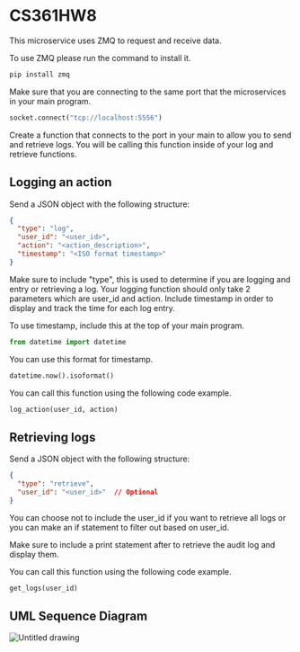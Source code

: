 # CS361HW8
This microservice uses ZMQ to request and receive data. 

To use ZMQ please run the command to install it.
``` python
pip install zmq
```

Make sure that you are connecting to the same port that the microservices in your main program.
``` python
socket.connect("tcp://localhost:5556")
```

Create a function that connects to the port in your main to allow you to send and retrieve logs. You will be calling this function inside of your log and retrieve functions. 


## Logging an action
Send a JSON object with the following structure:
``` json
{
  "type": "log",
  "user_id": "<user_id>",
  "action": "<action_description>",
  "timestamp": "<ISO format timestamp>"
}
```

Make sure to include "type", this is used to determine if you are logging and entry or retrieving a log. Your logging function should only take 2 parameters which are user_id and action. Include timestamp in order to display and track the time for each log entry. 

To use timestamp, include this at the top of your main program.
``` python
from datetime import datetime
```

You can use this format for timestamp.
``` python
datetime.now().isoformat()
```

You can call this function using the following code example.
``` python
log_action(user_id, action)
```


## Retrieving logs
Send a JSON object with the following structure:
``` json
{
  "type": "retrieve",
  "user_id": "<user_id>"  // Optional
}
```
You can choose not to include the user_id if you want to retrieve all logs or you can make an if statement to filter out based on user_id.
  
Make sure to include a print statement after to retrieve the audit log and display them.

You can call this function using the following code example.
``` python
get_logs(user_id)
```

## UML Sequence Diagram

![Untitled drawing](https://github.com/user-attachments/assets/131893b0-944c-4f78-a455-d99c60589c4f)
